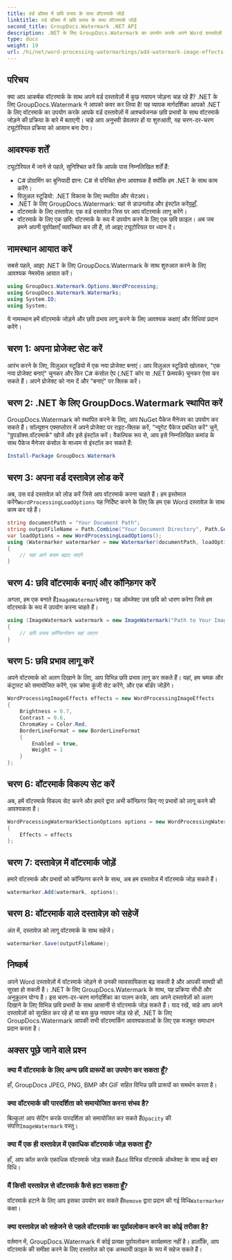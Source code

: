 ```yaml
---
title: वर्ड डॉक्स में छवि प्रभाव के साथ वॉटरमार्क जोड़ें
linktitle: वर्ड डॉक्स में छवि प्रभाव के साथ वॉटरमार्क जोड़ें
second_title: GroupDocs.Watermark .NET API
description: .NET के लिए GroupDocs.Watermark का उपयोग करके अपने Word दस्तावेज़ों में छवि प्रभावों के साथ वॉटरमार्क जोड़ने का तरीका जानें। आश्चर्यजनक परिणामों के लिए हमारी चरण-दर-चरण मार्गदर्शिका का पालन करें।
type: docs
weight: 19
url: /hi/net/word-processing-watermarkings/add-watermark-image-effects-word-docs/
---
```

## परिचय
क्या आप आकर्षक वॉटरमार्क के साथ अपने वर्ड दस्तावेज़ों में कुछ नयापन जोड़ना चाह रहे हैं? .NET के लिए GroupDocs.Watermark ने आपको कवर कर लिया है! यह व्यापक मार्गदर्शिका आपको .NET के लिए वॉटरमार्क का उपयोग करके आपके वर्ड दस्तावेज़ों में आश्चर्यजनक छवि प्रभावों के साथ वॉटरमार्क जोड़ने की प्रक्रिया के बारे में बताएगी। चाहे आप अनुभवी डेवलपर हों या शुरुआती, यह चरण-दर-चरण ट्यूटोरियल प्रक्रिया को आसान बना देगा।
## आवश्यक शर्तें
ट्यूटोरियल में जाने से पहले, सुनिश्चित करें कि आपके पास निम्नलिखित शर्तें हैं:
- C# प्रोग्रामिंग का बुनियादी ज्ञान: C# से परिचित होना आवश्यक है क्योंकि हम .NET के साथ काम करेंगे।
- विज़ुअल स्टूडियो: .NET विकास के लिए स्थापित और सेटअप।
-  .NET के लिए GroupDocs.Watermark: यहां से डाउनलोड और इंस्टॉल करें[यहाँ](https://releases.groupdocs.com/Watermark/net/).
- वॉटरमार्क के लिए दस्तावेज़: एक वर्ड दस्तावेज़ जिस पर आप वॉटरमार्क लागू करेंगे।
- वॉटरमार्क के लिए एक छवि: वॉटरमार्क के रूप में उपयोग करने के लिए एक छवि फ़ाइल।
अब जब हमने अपनी पूर्वापेक्षाएँ व्यवस्थित कर ली हैं, तो आइए ट्यूटोरियल पर ध्यान दें।
## नामस्थान आयात करें
सबसे पहले, आइए .NET के लिए GroupDocs.Watermark के साथ शुरुआत करने के लिए आवश्यक नेमस्पेस आयात करें।
```csharp
using GroupDocs.Watermark.Options.WordProcessing;
using GroupDocs.Watermark.Watermarks;
using System.IO;
using System;
```
ये नामस्थान हमें वॉटरमार्क जोड़ने और छवि प्रभाव लागू करने के लिए आवश्यक कक्षाएं और विधियां प्रदान करेंगे।
## चरण 1: अपना प्रोजेक्ट सेट करें
आरंभ करने के लिए, विज़ुअल स्टूडियो में एक नया प्रोजेक्ट बनाएं। आप विज़ुअल स्टूडियो खोलकर, "एक नया प्रोजेक्ट बनाएं" चुनकर और फिर C# कंसोल ऐप (.NET कोर या .NET फ्रेमवर्क) चुनकर ऐसा कर सकते हैं। अपने प्रोजेक्ट को नाम दें और "बनाएं" पर क्लिक करें।
## चरण 2: .NET के लिए GroupDocs.Watermark स्थापित करें
GroupDocs.Watermark को स्थापित करने के लिए, आप NuGet पैकेज मैनेजर का उपयोग कर सकते हैं। सॉल्यूशन एक्सप्लोरर में अपने प्रोजेक्ट पर राइट-क्लिक करें, "न्यूगेट पैकेज प्रबंधित करें" चुनें, "ग्रुपडॉक्स.वॉटरमार्क" खोजें और इसे इंस्टॉल करें।
वैकल्पिक रूप से, आप इसे निम्नलिखित कमांड के साथ पैकेज मैनेजर कंसोल के माध्यम से इंस्टॉल कर सकते हैं:
```powershell
Install-Package GroupDocs.Watermark
```
## चरण 3: अपना वर्ड दस्तावेज़ लोड करें
 अब, उस वर्ड दस्तावेज़ को लोड करें जिसे आप वॉटरमार्क करना चाहते हैं। हम इस्तेमाल करेंगे`WordProcessingLoadOptions` यह निर्दिष्ट करने के लिए कि हम एक Word दस्तावेज़ के साथ काम कर रहे हैं।
```csharp
string documentPath = "Your Document Path";
string outputFileName = Path.Combine("Your Document Directory", Path.GetFileName(documentPath));
var loadOptions = new WordProcessingLoadOptions();
using (Watermarker watermarker = new Watermarker(documentPath, loadOptions))
{
    // यहां आगे कदम बढ़ाए जाएंगे
}
```
## चरण 4: छवि वॉटरमार्क बनाएं और कॉन्फ़िगर करें
 अगला, हम एक बनाते हैं`ImageWatermark`वस्तु। यह ऑब्जेक्ट उस छवि को धारण करेगा जिसे हम वॉटरमार्क के रूप में उपयोग करना चाहते हैं।
```csharp
using (ImageWatermark watermark = new ImageWatermark("Path to Your Image"))
{
    // छवि प्रभाव कॉन्फ़िगरेशन यहां जाएगा
}
```
## चरण 5: छवि प्रभाव लागू करें
अपने वॉटरमार्क को अलग दिखाने के लिए, आप विभिन्न छवि प्रभाव लागू कर सकते हैं। यहां, हम चमक और कंट्रास्ट को समायोजित करेंगे, एक क्रोमा कुंजी सेट करेंगे, और एक बॉर्डर जोड़ेंगे।
```csharp
WordProcessingImageEffects effects = new WordProcessingImageEffects
{
    Brightness = 0.7,
    Contrast = 0.6,
    ChromaKey = Color.Red,
    BorderLineFormat = new BorderLineFormat
    {
        Enabled = true,
        Weight = 1
    }
};
```
## चरण 6: वॉटरमार्क विकल्प सेट करें
अब, हमें वॉटरमार्क विकल्प सेट करने और हमारे द्वारा अभी कॉन्फ़िगर किए गए प्रभावों को लागू करने की आवश्यकता है।
```csharp
WordProcessingWatermarkSectionOptions options = new WordProcessingWatermarkSectionOptions
{
    Effects = effects
};
```
## चरण 7: दस्तावेज़ में वॉटरमार्क जोड़ें
हमारे वॉटरमार्क और प्रभावों को कॉन्फ़िगर करने के साथ, अब हम दस्तावेज़ में वॉटरमार्क जोड़ सकते हैं।
```csharp
watermarker.Add(watermark, options);
```
## चरण 8: वॉटरमार्क वाले दस्तावेज़ को सहेजें
अंत में, दस्तावेज़ को लागू वॉटरमार्क के साथ सहेजें। 
```csharp
watermarker.Save(outputFileName);
```
## निष्कर्ष
अपने Word दस्तावेज़ों में वॉटरमार्क जोड़ने से उनकी व्यावसायिकता बढ़ सकती है और आपकी सामग्री की सुरक्षा हो सकती है। .NET के लिए GroupDocs.Watermark के साथ, यह प्रक्रिया सीधी और अनुकूलन योग्य है। इस चरण-दर-चरण मार्गदर्शिका का पालन करके, आप अपने दस्तावेज़ों को अलग दिखाने के लिए विभिन्न छवि प्रभावों के साथ आसानी से वॉटरमार्क जोड़ सकते हैं। 
याद रखें, चाहे आप अपने दस्तावेज़ों को सुरक्षित कर रहे हों या बस कुछ नयापन जोड़ रहे हों, .NET के लिए GroupDocs.Watermark आपकी सभी वॉटरमार्किंग आवश्यकताओं के लिए एक मजबूत समाधान प्रदान करता है। 
## अक्सर पूछे जाने वाले प्रश्न
### क्या मैं वॉटरमार्क के लिए अन्य छवि प्रारूपों का उपयोग कर सकता हूँ?
हाँ, GroupDocs JPEG, PNG, BMP और GIF सहित विभिन्न छवि प्रारूपों का समर्थन करता है।
### क्या वॉटरमार्क की पारदर्शिता को समायोजित करना संभव है?
 बिल्कुल! आप सेटिंग करके पारदर्शिता को समायोजित कर सकते हैं`Opacity` की संपत्ति`ImageWatermark` वस्तु।
### क्या मैं एक ही दस्तावेज़ में एकाधिक वॉटरमार्क जोड़ सकता हूँ?
 हाँ, आप कॉल करके एकाधिक वॉटरमार्क जोड़ सकते हैं`Add` विभिन्न वॉटरमार्क ऑब्जेक्ट के साथ कई बार विधि।
### मैं किसी दस्तावेज़ से वॉटरमार्क कैसे हटा सकता हूँ?
 वॉटरमार्क हटाने के लिए आप इसका उपयोग कर सकते हैं`Remove` द्वारा प्रदान की गई विधि`Watermarker` कक्षा।
### क्या दस्तावेज़ को सहेजने से पहले वॉटरमार्क का पूर्वावलोकन करने का कोई तरीका है?
वर्तमान में, GroupDocs.Watermark में कोई प्रत्यक्ष पूर्वावलोकन कार्यक्षमता नहीं है। हालाँकि, आप वॉटरमार्क की समीक्षा करने के लिए दस्तावेज़ को एक अस्थायी फ़ाइल के रूप में सहेज सकते हैं।